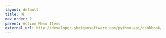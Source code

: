 ```yaml
---
layout: default
title: 예
nav_order: 2
parent: Action Menu Items
external_url: http://developer.shotgunsoftware.com/python-api/cookbook/examples/ami_handler.html
---
```

